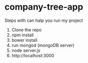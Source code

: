 # company-tree-app

Steps with can halp you run my project


1) Clone the repo<br>
2) npm install<br>
3) bower install<br>
4) run mongod (mongoDB server)<br>
5) node server.js<br>
6) http://localhost:3000<br>
